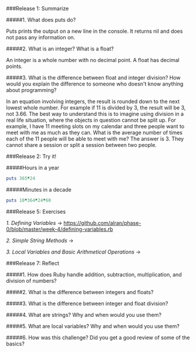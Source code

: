 ###Release 1: Summarize

#####1. What does puts do?

Puts prints the output on a new line in the console. It returns nil and does not pass any information on.

#####2. What is an integer? What is a float?

An integer is a whole number with no decimal point. A float has decimal points.

#####3. What is the difference between float and integer division? How would you explain the difference to someone who doesn't know anything about programming?

In an equation involving integers, the result is rounded down to the next lowest whole number. For example if 11 is divided by 3, the result will be 3, not 3.66. The best way to understand this is to imagine using division in a real life situation, where the objects in question cannot be split up. For example, I have 11 meeting slots on my calendar and three people want to meet with me as much as they can. What is the average number of times each of the 11 people will be able to meet with me? The answer is 3. They cannot share a session or split a session between two people.

###Release 2: Try it!

#####Hours in a year

```ruby
puts 365*24
```

#####Minutes in a decade

```ruby
puts 10*364*24*60
```

###Release 5: Exercises

*1. Defining Variables* -> https://github.com/alran/phase-0/blob/master/week-4/defining-variables.rb

*2. Simple String Methods* ->

*3. Local Variables and Basic Arithmetical Operations* ->


###Release 7: Reflect

#####1. How does Ruby handle addition, subtraction, multiplication, and division of numbers?


#####2. What is the difference between integers and floats?


#####3. What is the difference between integer and float division?


#####4. What are strings? Why and when would you use them?


#####5. What are local variables? Why and when would you use them?


#####6. How was this challenge? Did you get a good review of some of the basics?





